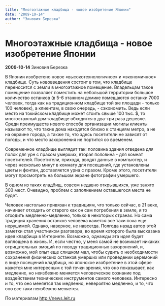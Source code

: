 ```yaml
---
title: "Многоэтажные кладбища - новое изобретение Японии"
date: "2009-10-14"
author: "Зиновия Березка"
---
```


# Многоэтажные кладбища - новое изобретение Японии

**2009-10-14** Зиновия Березка

В Японии изобретено новое «высокотехнологичное» и «экономичное» кладбище. Суть нововведения состоит в том, что кладбище переносится с земли в многоэтажное помещение. Владельцам такое помещение позволяет поместить на небольшой территории большое количество останков (в 5-6 этажном домике помещаются останки 7000 человек, тогда как на традиционном кладбище той же площади - только 100 человек), а клиентам, в свою очередь, - сэкономить. Ведь если место на токийском кладбище может стоить свыше 100 тыс. $, то многоэтажный дом-кладбище обходится в два-три раза дешевле. Среди преимуществ нового способа организации могилы клиенты называют то, что такие дома находятся близко к станциям метро, а не на окраине города, а также то, что здесь посетители не зависят от погоды, и что место захоронения не портится со временем.

Современное кладбище выглядит так: половина здания отведена для полок для урн с прахом умерших, вторая половина - для комнат посетителей. Посетители, приходя, вводят данные в компьютер, и через несколько минут в комнату для посещений, где установлены цветы и фонтан, доставляется урна с прахом. Кроме этого, посетители могут просмотреть на большом экране фотографии умершего.

В одном из таких кладбищ, совсем недавно открывшихся, уже занято 300 мест. Очевидно, проблем с заполнением оставшегося места не будет.

Человек настолько привязан к традициям, что только сейчас, в 21 веке, начинает отходить от старого как он сам погребения в земле, и то отходить медленно-медленно, только в некоторых странах. Но сама традиция хранения останков человека кажется все таки пока еще нерушимой. Однако, наверное, не навсегда. Полгода назад автор этой заметки стал участником разговора, во время которого была высказана идея кладбища в Интернете. Возможно, однажды эта идея будет воплощена в жизнь. И, если честно, у меня самой не возникает никаких отрицательных эмоций по поводу традиционных захоронений, и, возможно, мой опыт еще слишком мал, чтобы судить о необходимости сохранения физических останков умерших или проведении церемоний в виде посещений кладбища, но японское изобретение в этой сфере кажется мне интересным с той точки зрения, что оно показывает, как медленно, но неизбежно меняется человеческое сознание под воздействием технических инструментов самого человека. Интересно и то, что оно меняется так медленно, невероятно медленно, и то, что оно все таки неизбежно меняется.

По материалам http://news.leit.ru